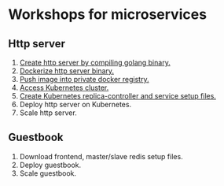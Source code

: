 # Workshops for microservices
## Http server
1. [Create http server by compiling golang binary.](http-server/hs1.md)
2. [Dockerize http server binary.](http-server/hs2.md)
3. [Push image into private docker registry.](http-server/hs3.md)
4. [Access Kubernetes cluster.](http-server/hs4.md)
5. [Create Kubernetes replica-controller and service setup files.](http-server/hs5.md)
6. Deploy http server on Kubernetes.
7. Scale http server.

## Guestbook
1. Download frontend, master/slave redis setup files.
2. Deploy guestbook.
3. Scale guestbook.
